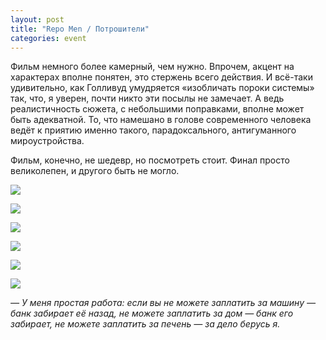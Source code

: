 ```yaml
---
layout: post
title: "Repo Men / Потрошители"
categories: event
---
```

Фильм немного более камерный, чем нужно. Впрочем, акцент на характерах вполне понятен, это стержень всего действия. И всё-таки удивительно, как Голливуд умудряется «изобличать пороки системы» так, что, я уверен, почти никто эти посылы не замечает. А ведь реалистичность сюжета, с небольшими поправками, вполне может быть адекватной. То, что намешано в голове современного человека ведёт к приятию именно такого, парадоксального, антигуманного мироустройства.

Фильм, конечно, не шедевр, но посмотреть стоит. Финал просто великолепен, и другого быть не могло.

![](https://pics.livejournal.com/quillcraft/pic/000yyqep)

![](https://pics.livejournal.com/quillcraft/pic/000yz8yt)

![](https://pics.livejournal.com/quillcraft/pic/000z0qf4)

![](https://pics.livejournal.com/quillcraft/pic/000z1zcf)

![](https://pics.livejournal.com/quillcraft/pic/000z2ztk)

![](https://pics.livejournal.com/quillcraft/pic/000z324p)

*— У меня простая работа: если вы не можете заплатить за машину — банк забирает её назад, не можете заплатить за дом — банк его забирает, не можете заплатить за печень — за дело берусь я.*
